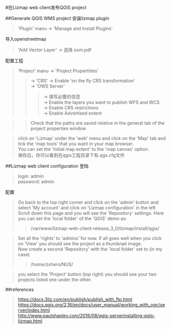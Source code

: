 #在Lizmap web client发布QGIS project

##Generate QGIS WMS project
安装lizmap plugin<br>
>    'Plugin' manu -> 'Manage and Install Plugins'

导入openstreetmap
>    'Add Vector Layer' -> 选择.osm.pdf

配置工程
>    'Project' manu -> 'Project Propertities'
>>    -> 'CRS' -> Enable 'on the fly CRS transformation'  
>>    -> 'OWS Server'
>>>   -> 填写必要的信息  
>>>   -> Enable the layers you want to publish WFS and WCS  
>>>   -> Enable CRS restrictions  
>>>   -> Enable Advertised extent  

>>    Check that the paths are saved relative in the general tab of the project properties window

>    click on 'Lizmap' under the 'web' menu and click on the 'Map' tab and tick the 'map tools' that you want in your map browser.  
>    You can set the 'Initial map extent' to the 'map canvas' option.  
>    保存后，你可以看到在qgis工程目录下有.qgs.cfg文件

##Lizmap web client configuration
登陆
>    login: admin  
>    password: admin  

配置

>    Go back to the top right corner and click on the 'admin' button and select 'My account' and click on 'Lizmap configuration' in the left  
>    Scroll down this page and you will see the 'Repository' settings. Here you can set the 'local folder' of the 'QGIS' demo as:
>>   /var/www/lizmap-web-client-release_3_0/lizmap/install/qgis/

>    Set all the 'rights' to 'admins' for now. If all goes well when you click on 'View' you should see the project as a thumbnail image.  
>    Now create a second 'Repository' with the 'local folder' set to (in my case)
>>    /home/zxhero/NUS/

>    you select the 'Project' button (top right) you should see your two projects listed one under the other.

##references
>    https://docs.3liz.com/en/publish/publish_with_ftp.html  
>    https://docs.qgis.org/2.18/en/docs/user_manual/working_with_ogc/server/index.html  
>    http://www.paulshapley.com/2016/08/qgis-serverinstalling-qgis-lizmap.html